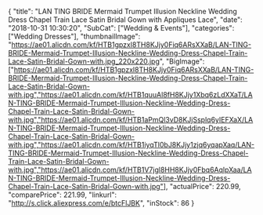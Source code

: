 {
	"title": "LAN TING BRIDE Mermaid Trumpet Illusion Neckline Wedding Dress Chapel Train Lace Satin Bridal Gown with Appliques Lace",
	"date": "2018-10-31 10:30:20",
	"SubCat": ["Wedding & Events"],
	"categories": ["Wedding Dresses"],
	"thumbnailImage": "https://ae01.alicdn.com/kf/HTB1gpzxl8TH8KJjy0Fiq6ARsXXaB/LAN-TING-BRIDE-Mermaid-Trumpet-Illusion-Neckline-Wedding-Dress-Chapel-Train-Lace-Satin-Bridal-Gown-with.jpg_220x220.jpg",
	"BigImage": ["https://ae01.alicdn.com/kf/HTB1gpzxl8TH8KJjy0Fiq6ARsXXaB/LAN-TING-BRIDE-Mermaid-Trumpet-Illusion-Neckline-Wedding-Dress-Chapel-Train-Lace-Satin-Bridal-Gown-with.jpg","https://ae01.alicdn.com/kf/HTB1quuAl8fH8KJjy1Xbq6zLdXXaT/LAN-TING-BRIDE-Mermaid-Trumpet-Illusion-Neckline-Wedding-Dress-Chapel-Train-Lace-Satin-Bridal-Gown-with.jpg","https://ae01.alicdn.com/kf/HTB1aPmQl3vD8KJjSsplq6yIEFXaX/LAN-TING-BRIDE-Mermaid-Trumpet-Illusion-Neckline-Wedding-Dress-Chapel-Train-Lace-Satin-Bridal-Gown-with.jpg","https://ae01.alicdn.com/kf/HTB1iyqTl0bJ8KJjy1zjq6yqapXaq/LAN-TING-BRIDE-Mermaid-Trumpet-Illusion-Neckline-Wedding-Dress-Chapel-Train-Lace-Satin-Bridal-Gown-with.jpg","https://ae01.alicdn.com/kf/HTB1V7jgl8HH8KJjy0Fbq6AqlpXaa/LAN-TING-BRIDE-Mermaid-Trumpet-Illusion-Neckline-Wedding-Dress-Chapel-Train-Lace-Satin-Bridal-Gown-with.jpg"],
	"actualPrice": 220.99,
	"comparePrice": 221.99,
	"linkurl": "http://s.click.aliexpress.com/e/btcFlJBK",
	"inStock": 86
}
